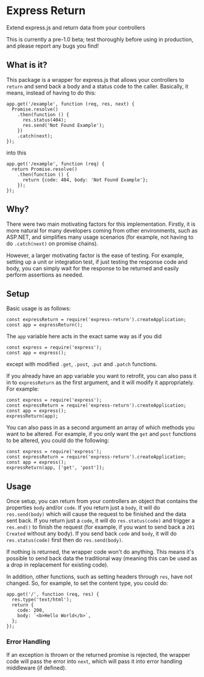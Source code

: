 # Express Return
Extend express.js and return data from your controllers

This is currently a pre-1.0 beta; test thoroughly before using in production, and please report any bugs you find!

## What is it?
This package is a wrapper for express.js that allows your controllers to `return` and send back a body and a status code to the caller. Basically, it means, instead of having to do this:

```
app.get('/example', function (req, res, next) {
  Promise.resolve()
    .then(function () {
      res.status(404);
      res.send('Not Found Example');
    })
    .catch(next);
});
```

into this

```
app.get('/example', function (req) {
  return Promise.resolve()
    .then(function () {
      return {code: 404, body: 'Not Found Example'};
    });
});
```

## Why?
There were two main motivating factors for this implementation. Firstly, it is more natural for many developers coming from other environments, such as ASP.NET, and simplifies many usage scenarios (for example, not having to do `.catch(next)` on promise chains).

However, a larger motivating factor is the ease of testing. For example, setting up a unit or integration test, if just testing the response code and body, you can simply wait for the response to be returned and easily perform assertions as needed.

## Setup
Basic usage is as follows:

```
const expressReturn = require('express-return').createApplication;
const app = expressReturn();
```

The `app` variable here acts in the exact same way as if you did

```
const express = require('express');
const app = express();
```

except with modified `.get`, `.post`, `.put` and `.patch` functions.

If you already have an app variable you want to retrofit, you can also pass it in to `expressReturn` as the first argument, and it will modify it appropriately. For example:

```
const express = require('express');
const expressReturn = require('express-return').createApplication;
const app = express();
expressReturn(app);
```

You can also pass in as a second argument an array of which methods you want to be altered. For example, if you only want the `get` and `post` functions to be altered, you could do the following:

```
const express = require('express');
const expressReturn = require('express-return').createApplication;
const app = express();
expressReturn(app, ['get', 'post']);
```

## Usage
Once setup, you can return from your controllers an object that contains the properties `body` and/or `code`. If you return just a `body`, it will do `res.send(body)` which will cause the request to be finished and the data sent back. If you return just a `code`, it will do `res.status(code)` and trigger a `res.end()` to finish the request (for example, if you want to send back a `201 Created` without any body). If you send back `code` and `body`, it will do `res.status(code)` first then do `res.send(body)`.

If nothing is returned, the wrapper code won't do anything. This means it's possible to send back data the traditional way (meaning this can be used as a drop in replacement for existing code).

In addition, other functions, such as setting headers through `res`, have not changed. So, for example, to set the content type, you could do:

```
app.get('/', function (req, res) {
  res.type('text/html');
  return {
    code: 200,
    body: `<b>Hello World</b>`,
  };
});
```

### Error Handling
If an exception is thrown or the returned promise is rejected, the wrapper code will pass the error into `next`, which will pass it into error handling middleware (if defined).
